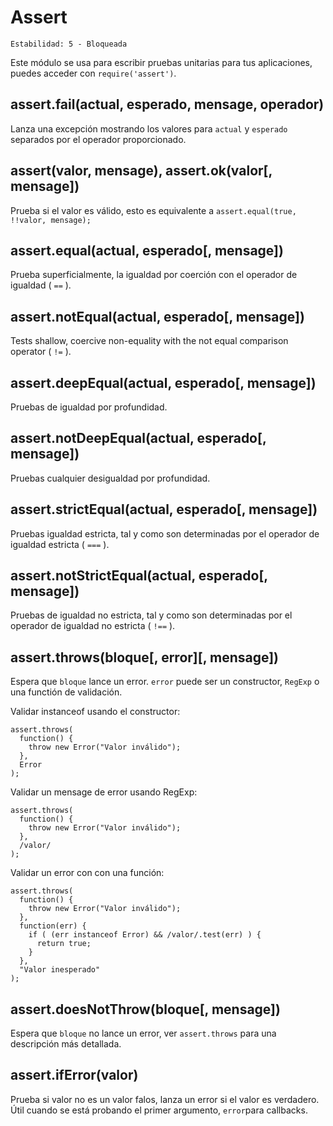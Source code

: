 # Assert

    Estabilidad: 5 - Bloqueada

Este módulo se usa para escribir pruebas unitarias para tus aplicaciones, puedes acceder con `require('assert')`.

## assert.fail(actual, esperado, mensage, operador)

Lanza una excepción mostrando los valores para `actual` y `esperado` separados por el operador proporcionado.

## assert(valor, mensage), assert.ok(valor[, mensage])

Prueba si el valor es válido, esto es equivalente a `assert.equal(true, !!valor, mensage);`

## assert.equal(actual, esperado[, mensage])

Prueba superficialmente, la igualdad por coerción con el operador de igualdad ( `==` ).

## assert.notEqual(actual, esperado[, mensage])

Tests shallow, coercive non-equality with the not equal comparison operator ( `!=` ).

## assert.deepEqual(actual, esperado[, mensage])

Pruebas de igualdad por profundidad.

## assert.notDeepEqual(actual, esperado[, mensage])

Pruebas cualquier desigualdad por profundidad.

## assert.strictEqual(actual, esperado[, mensage])

Pruebas igualdad estricta, tal y como son determinadas por el operador de igualdad estricta ( `===` ).

## assert.notStrictEqual(actual, esperado[, mensage])

Pruebas de igualdad no estricta, tal y como son determinadas por el operador de igualdad no estricta ( `!==` ).

## assert.throws(bloque[, error][, mensage])

Espera que `bloque` lance un error. `error` puede ser un constructor, `RegExp` o una functión de validación.

Validar instanceof usando el constructor:

    assert.throws(
      function() {
        throw new Error("Valor inválido");
      },
      Error
    );

Validar un mensage de error usando RegExp:

    assert.throws(
      function() {
        throw new Error("Valor inválido");
      },
      /valor/
    );

Validar un error con con una función:

    assert.throws(
      function() {
        throw new Error("Valor inválido");
      },
      function(err) {
        if ( (err instanceof Error) && /valor/.test(err) ) {
          return true;
        }
      },
      "Valor inesperado"
    );

## assert.doesNotThrow(bloque[, mensage])

Espera que `bloque` no lance un error, ver `assert.throws` para una descripción más detallada.

## assert.ifError(valor)

Prueba si valor no es un valor falos, lanza un error si el valor es verdadero. Útil cuando se está probando el primer argumento, `error`para callbacks.
